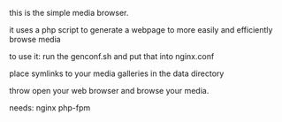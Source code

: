 this is the simple media browser.

it uses a php script to generate a webpage to more easily and efficiently browse media



to use it: run the genconf.sh and put that into nginx.conf

place symlinks to your media galleries in the data directory

throw open your web browser and browse your media.



needs:
nginx
php-fpm

